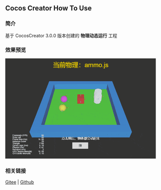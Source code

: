 ## Cocos Creator How To Use

### 简介

基于 CocosCreator 3.0.0 版本创建的 **物理动态运行** 工程

### 效果预览
![image](../../gif/202203/2022030430.gif)

### 相关链接
[Gitee](https://gitee.com/mirrors_cocos-creator/example-3d/blob/master/physics-3d/assets/cases/scenes) | [Github](https://github.com/cocos-creator/example-3d/blob/master/physics-3d/assets/cases/scenes)